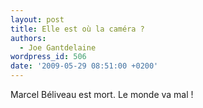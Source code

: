 ```yaml
---
layout: post
title: Elle est où la caméra ?
authors:
  - Joe Gantdelaine
wordpress_id: 506
date: '2009-05-29 08:51:00 +0200'
---
```

Marcel Béliveau est mort. Le monde va mal !
